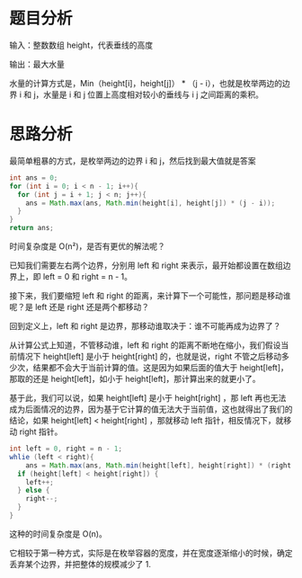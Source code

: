 # 题目分析

输入：整数数组 height，代表垂线的高度

输出：最大水量

水量的计算方式是，Min（height[i]，height[j]） * （j - i），也就是枚举两边的边界 i 和 j，水量是 i 和 j 位置上高度相对较小的垂线与 i j 之间距离的乘积。

# 思路分析

最简单粗暴的方式，是枚举两边的边界 i 和 j，然后找到最大值就是答案

```java
int ans = 0;
for (int i = 0; i < n - 1; i++){
  for (int j = i + 1; j < n; j++){
    ans = Math.max(ans, Math.min(height[i], height[j]) * (j - i));
  }
}
return ans;
```

时间复杂度是 O(n²)，是否有更优的解法呢？

已知我们需要左右两个边界，分别用 left 和 right 来表示，最开始都设置在数组边界上，即 left = 0 和 right = n - 1。

接下来，我们要缩短 left 和 right 的距离，来计算下一个可能性，那问题是移动谁呢？是 left 还是 right 还是两个都移动？

回到定义上，left 和 right 是边界，那移动谁取决于：谁不可能再成为边界了？

从计算公式上知道，不管移动谁，left 和 right 的距离不断地在缩小，我们假设当前情况下 height[left] 是小于 height[right] 的，也就是说，right 不管之后移动多少次，结果都不会大于当前计算的值。这是因为如果后面的值大于  height[left]，那取的还是  height[left]，如小于  height[left]，那计算出来的就更小了。

基于此，我们可以说，如果 height[left] 是小于 height[right] ，那 left 再也无法成为后面情况的边界，因为基于它计算的值无法大于当前值，这也就得出了我们的结论，如果 height[left] < height[right] ，那就移动 left 指针，相反情况下，就移动 right 指针。

```java
int left = 0, right = n - 1;
whlie (left < right){
	ans = Math.max(ans, Math.min(height[left], height[right]) * (right - left));
  if (height[left] < height[right]) {
    left++;
  } else {
    right--;
  }
}
```

这种的时间复杂度是 O(n)。

它相较于第一种方式，实际是在枚举容器的宽度，并在宽度逐渐缩小的时候，确定丢弃某个边界，并把整体的规模减少了 1.

